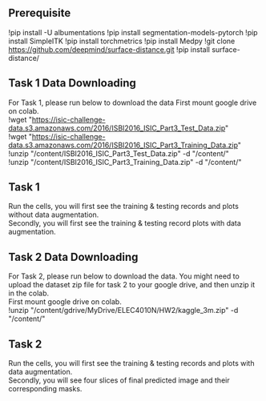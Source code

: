 
## Prerequisite 
!pip install -U albumentations 
!pip install segmentation-models-pytorch 
!pip install SimpleITK 
!pip install torchmetrics 
!pip install Medpy 
!git clone https://github.com/deepmind/surface-distance.git 
!pip install surface-distance/

## Task 1 Data Downloading
For Task 1, please run below to download the data 
First mount google drive on colab.  
!wget "https://isic-challenge-data.s3.amazonaws.com/2016/ISBI2016_ISIC_Part3_Test_Data.zip"  
!wget "https://isic-challenge-data.s3.amazonaws.com/2016/ISBI2016_ISIC_Part3_Training_Data.zip"  
!unzip "/content/ISBI2016_ISIC_Part3_Test_Data.zip" -d "/content/"  
!unzip "/content/ISBI2016_ISIC_Part3_Training_Data.zip" -d "/content/"

## Task 1
Run the cells, you will first see the training & testing records and plots without data augmentation.  
Secondly, you will first see the training & testing record plots with data augmentation.

## Task 2 Data Downloading
For Task 2, please run below to download the data. You might need to upload the dataset zip file for task 2 to your google drive, and then unzip it in the colab.  
First mount google drive on colab.  
!unzip "/content/gdrive/MyDrive/ELEC4010N/HW2/kaggle_3m.zip" -d "/content/"

## Task 2
Run the cells, you will first see the training & testing records and plots with data augmentation.  
Secondly, you will see four slices of final predicted image and their corresponding masks.